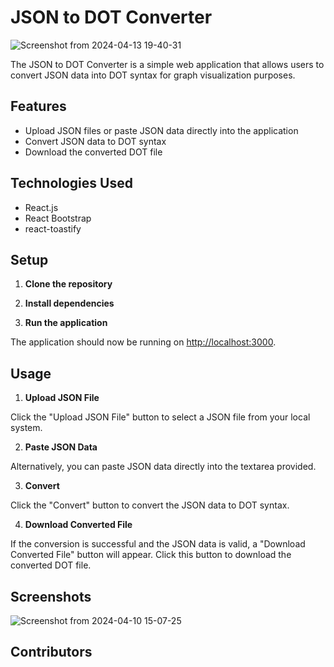 # JSON to DOT Converter
![Screenshot from 2024-04-13 19-40-31](https://github.com/BRIGHTON-ASUMANI/JSON_DOT/assets/36225890/196ab80f-7ffc-46ef-9cc8-77832c9ccc02)

The JSON to DOT Converter is a simple web application that allows users to convert JSON data into DOT syntax for graph visualization purposes.

## Features

- Upload JSON files or paste JSON data directly into the application
- Convert JSON data to DOT syntax
- Download the converted DOT file

## Technologies Used

- React.js
- React Bootstrap
- react-toastify

## Setup

1. **Clone the repository**


2. **Install dependencies**


3. **Run the application**


The application should now be running on [http://localhost:3000](http://localhost:3000).

## Usage

1. **Upload JSON File**

Click the "Upload JSON File" button to select a JSON file from your local system.

2. **Paste JSON Data**

Alternatively, you can paste JSON data directly into the textarea provided.

3. **Convert**

Click the "Convert" button to convert the JSON data to DOT syntax.

4. **Download Converted File**

If the conversion is successful and the JSON data is valid, a "Download Converted File" button will appear. Click this button to download the converted DOT file.

## Screenshots
![Screenshot from 2024-04-10 15-07-25](https://github.com/BRIGHTON-ASUMANI/JSON_DOT/assets/36225890/d0857983-0085-4d5a-828a-0a2d5c0a1378)


## Contributors




